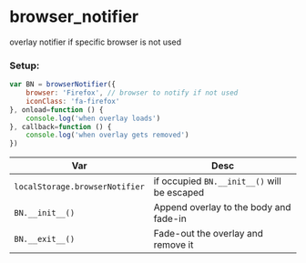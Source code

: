# browser_notifier
overlay notifier if specific browser is not used

### Setup:
```JavaScript
var BN = browserNotifier({
    browser: 'Firefox', // browser to notify if not used
    iconClass: 'fa-firefox'
}, onload=function () {
    console.log('when overlay loads')
}, callback=function () {
    console.log('when overlay gets removed')
})
```

Var | Desc
---------|----------
`localStorage.browserNotifier` | if occupied `BN.__init__()` will be escaped
 `BN.__init__()` | Append overlay to the body and fade-in
 `BN.__exit__()` | Fade-out the overlay and remove it
 